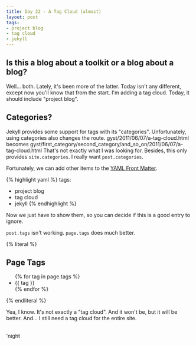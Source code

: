 ```yaml
---
title: Day 22 - A Tag Cloud (almost)
layout: post
tags:
- project blog
- tag cloud
- jekyll
---
```


Is this a blog about a toolkit or a blog about a blog?
------------------------------------------------------

Well... both.  Lately, it's been more of the latter.  Today isn't any
different, except now you'll know that from the start.  I'm adding a tag
cloud.  Today, it should include "project blog".

Categories?
-----------

Jekyll provides some support for tags with its "categories".  Unfortunately,
using categories also changes the route.
    gyst/2011/06/07/a-tag-cloud.html
becomes
    gyst/first_category/second_category/and_so_on/2011/06/07/a-tag-cloud.html
That's not exactly what I was looking for.  Besides, this only provides
`site.categories`.  I really want `post.categories`.

Fortunately, we can add other items to the [YAML Front Matter](https://github.com/mojombo/jekyll/wiki/YAML-Front-Matter). 

{% highlight yaml %}
tags:
- project blog
- tag cloud
- jekyll
{% endhighlight %}

Now we just have to show them, so you can decide if this is a good entry
to ignore.

`post.tags` isn't working.  `page.tags` does much better.

{% literal %}
    <h2>Page Tags</h2>
    <ul id="page_tags">
      {% for tag in page.tags %}
        <li>{{ tag }}</li>
      {% endfor %}
    </ul>
{% endliteral %}

Yea, I know.  It's not exactly a "tag cloud".  And it won't be, but it will be better.  And... I still need a tag cloud for the entire site.

<br/>
'night

